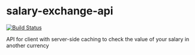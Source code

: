 # salary-exchange-api
[![Build Status](https://travis-ci.org/GitHug/salary-exchange-api.svg?branch=master)](https://travis-ci.org/GitHug/salary-exchange-api)

API for client with server-side caching to check the value of your salary in another currency
